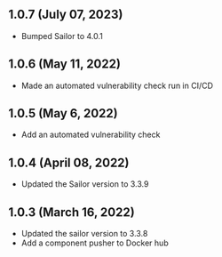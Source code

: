 ## 1.0.7 (July 07, 2023)
* Bumped Sailor to 4.0.1

## 1.0.6 (May 11, 2022)
* Made an automated vulnerability check run in CI/CD

## 1.0.5 (May 6, 2022)
* Add an automated vulnerability check

## 1.0.4 (April 08, 2022)
* Updated the Sailor version to 3.3.9

## 1.0.3 (March 16, 2022)
* Updated the sailor version to 3.3.8
* Add a component pusher to Docker hub
